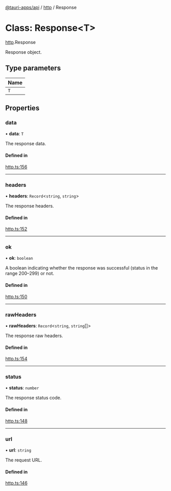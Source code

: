 [@tauri-apps/api](../index.md) / [http](../modules/http.md) / Response

# Class: Response<T\>

[http](../modules/http.md).Response

Response object.

## Type parameters

| Name |
| :------ |
| `T` |

## Properties

### data

• **data**: `T`

The response data.

#### Defined in

[http.ts:156](https://github.com/tauri-apps/tauri/blob/d5400a3/tooling/api/src/http.ts#L156)

___

### headers

• **headers**: `Record`<`string`, `string`\>

The response headers.

#### Defined in

[http.ts:152](https://github.com/tauri-apps/tauri/blob/d5400a3/tooling/api/src/http.ts#L152)

___

### ok

• **ok**: `boolean`

A boolean indicating whether the response was successful (status in the range 200–299) or not.

#### Defined in

[http.ts:150](https://github.com/tauri-apps/tauri/blob/d5400a3/tooling/api/src/http.ts#L150)

___

### rawHeaders

• **rawHeaders**: `Record`<`string`, `string`[]\>

The response raw headers.

#### Defined in

[http.ts:154](https://github.com/tauri-apps/tauri/blob/d5400a3/tooling/api/src/http.ts#L154)

___

### status

• **status**: `number`

The response status code.

#### Defined in

[http.ts:148](https://github.com/tauri-apps/tauri/blob/d5400a3/tooling/api/src/http.ts#L148)

___

### url

• **url**: `string`

The request URL.

#### Defined in

[http.ts:146](https://github.com/tauri-apps/tauri/blob/d5400a3/tooling/api/src/http.ts#L146)
